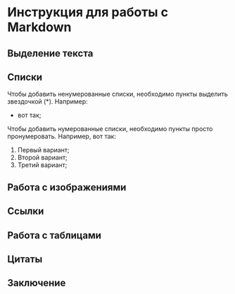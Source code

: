 # Инструкция для работы с Markdown

## Выделение текста

## Списки

Чтобы добавить ненумерованные списки, необходимо пункты выделить звездочкой (*). Например:
* вот так;

Чтобы добавить нумерованные списки, необходимо пункты просто пронумеровать. Например, вот так:
1. Первый вариант;
2. Второй вариант;
3. Третий вариант;

## Работа с изображениями

## Ссылки

## Работа с таблицами

## Цитаты

## Заключение